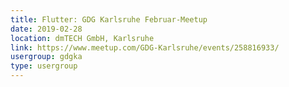 ```yaml
---
title: Flutter: GDG Karlsruhe Februar-Meetup
date: 2019-02-28
location: dmTECH GmbH, Karlsruhe
link: https://www.meetup.com/GDG-Karlsruhe/events/258816933/
usergroup: gdgka
type: usergroup
---
```

